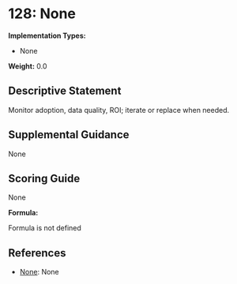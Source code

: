 # 128: None

**Implementation Types:**

- None

**Weight:** 0.0

## Descriptive Statement

Monitor adoption, data quality, ROI; iterate or replace when needed.

## Supplemental Guidance

None

## Scoring Guide

None

**Formula:**

Formula is not defined

## References

- [None](None): None

